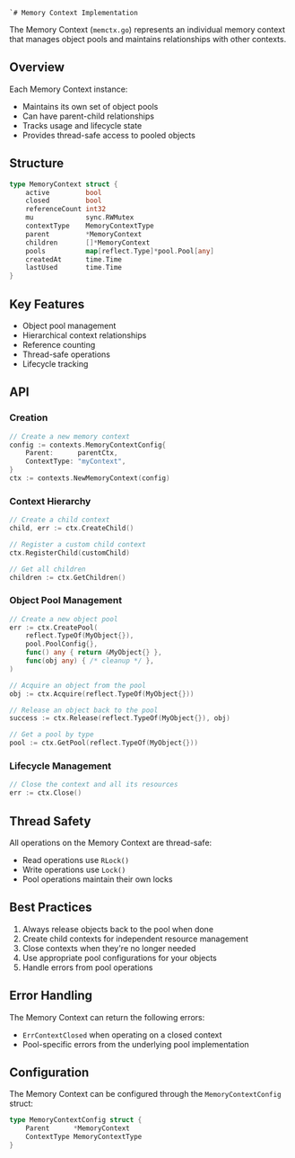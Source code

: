     `# Memory Context Implementation

The Memory Context (`memctx.go`) represents an individual memory context that manages object pools and maintains relationships with other contexts.

## Overview

Each Memory Context instance:

- Maintains its own set of object pools
- Can have parent-child relationships
- Tracks usage and lifecycle state
- Provides thread-safe access to pooled objects

## Structure

```go
type MemoryContext struct {
    active         bool
    closed         bool
    referenceCount int32
    mu             sync.RWMutex
    contextType    MemoryContextType
    parent         *MemoryContext
    children       []*MemoryContext
    pools          map[reflect.Type]*pool.Pool[any]
    createdAt      time.Time
    lastUsed       time.Time
}
```

## Key Features

- Object pool management
- Hierarchical context relationships
- Reference counting
- Thread-safe operations
- Lifecycle tracking

## API

### Creation

```go
// Create a new memory context
config := contexts.MemoryContextConfig{
    Parent:      parentCtx,
    ContextType: "myContext",
}
ctx := contexts.NewMemoryContext(config)
```

### Context Hierarchy

```go
// Create a child context
child, err := ctx.CreateChild()

// Register a custom child context
ctx.RegisterChild(customChild)

// Get all children
children := ctx.GetChildren()
```

### Object Pool Management

```go
// Create a new object pool
err := ctx.CreatePool(
    reflect.TypeOf(MyObject{}),
    pool.PoolConfig{},
    func() any { return &MyObject{} },
    func(obj any) { /* cleanup */ },
)

// Acquire an object from the pool
obj := ctx.Acquire(reflect.TypeOf(MyObject{}))

// Release an object back to the pool
success := ctx.Release(reflect.TypeOf(MyObject{}), obj)

// Get a pool by type
pool := ctx.GetPool(reflect.TypeOf(MyObject{}))
```

### Lifecycle Management

```go
// Close the context and all its resources
err := ctx.Close()
```

## Thread Safety

All operations on the Memory Context are thread-safe:

- Read operations use `RLock()`
- Write operations use `Lock()`
- Pool operations maintain their own locks

## Best Practices

1. Always release objects back to the pool when done
2. Create child contexts for independent resource management
3. Close contexts when they're no longer needed
4. Use appropriate pool configurations for your objects
5. Handle errors from pool operations

## Error Handling

The Memory Context can return the following errors:

- `ErrContextClosed` when operating on a closed context
- Pool-specific errors from the underlying pool implementation

## Configuration

The Memory Context can be configured through the `MemoryContextConfig` struct:

```go
type MemoryContextConfig struct {
    Parent      *MemoryContext
    ContextType MemoryContextType
}
```
